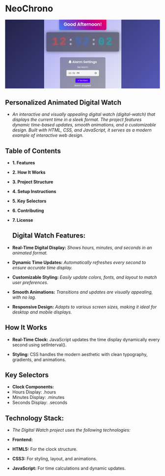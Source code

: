 # NeoChrono

![Preview](./assets/preview.png)

## Personalized Animated Digital Watch

- *An interactive and visually appealing digital watch (digital-watch) that displays the current time in a sleek format. The project features dynamic time-based updates, smooth animations, and a customizable design. Built with HTML, CSS, and JavaScript, it serves as a modern example of interactive web design.*

## Table of Contents
- **1. Features**
- **2. How It Works**
- **3. Project Structure**
- **4. Setup Instructions**
- **5. Key Selectors**
- **6. Contributing**
- **7. License**

  ## Digital Watch Features:
- **Real-Time Digital Display:**
*Shows hours, minutes, and seconds in an animated format.*

- **Dynamic Time Updates:**
*Automatically refreshes every second to ensure accurate time display.*

- **Customizable Styling:**
*Easily update colors, fonts, and layout to match user preferences.*

- **Smooth Animations:**
*Transitions and updates are visually appealing, with no lag.*

- **Responsive Design:**
*Adapts to various screen sizes, making it ideal for desktop and mobile displays.*

## How It Works
- **Real-Time Clock:**
JavaScript updates the time display dynamically every second using setInterval().

- **Styling:**
CSS handles the modern aesthetic with clean typography, gradients, and animations.

## Key Selectors
- **Clock Components:**
- Hours Display: .hours
- Minutes Display: .minutes
- Seconds Display: .seconds

##  Technology Stack:
- *The Digital Watch project uses the following technologies:*

- **Frontend:**
- **HTML5:** For the clock structure.
- **CSS3:** For styling, layout, and animations.
- **JavaScript:** For time calculations and dynamic updates.

